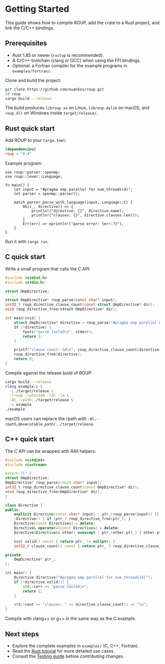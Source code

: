 # Getting Started

This guide shows how to compile ROUP, add the crate to a Rust project, and link
the C/C++ bindings.

## Prerequisites

- Rust 1.85 or newer (`rustup` is recommended).
- A C/C++ toolchain (clang or GCC) when using the FFI bindings.
- Optional: a Fortran compiler for the example programs in `examples/fortran/`.

Clone and build the project:

```bash
git clone https://github.com/ouankou/roup.git
cd roup
cargo build --release
```

The build produces `libroup.so` on Linux, `libroup.dylib` on macOS, and
`roup.dll` on Windows inside `target/release/`.

## Rust quick start

Add ROUP to your `Cargo.toml`:

```toml
[dependencies]
roup = "0.4"
```

Example program:

```rust,ignore
use roup::parser::openmp;
use roup::lexer::Language;

fn main() {
    let input = "#pragma omp parallel for num_threads(4)";
    let parser = openmp::parser();

    match parser.parse_with_language(input, Language::C) {
        Ok((_, directive)) => {
            println!("directive: {}", directive.name);
            println!("clauses: {}", directive.clauses.len());
        }
        Err(err) => eprintln!("parse error: {err:?}"),
    }
}
```

Run it with `cargo run`.

## C quick start

Write a small program that calls the C API:

```c
#include <stdint.h>
#include <stdio.h>

struct OmpDirective;

struct OmpDirective* roup_parse(const char* input);
int32_t roup_directive_clause_count(const struct OmpDirective* dir);
void roup_directive_free(struct OmpDirective* dir);

int main(void) {
    struct OmpDirective* directive = roup_parse("#pragma omp parallel num_threads(4)");
    if (!directive) {
        fputs("parse failed\n", stderr);
        return 1;
    }

    printf("clause count: %d\n", roup_directive_clause_count(directive));
    roup_directive_free(directive);
    return 0;
}
```

Compile against the release build of ROUP:

```bash
cargo build --release
clang example.c \
  -L./target/release \
  -lroup -lpthread -ldl -lm \
  -Wl,-rpath,./target/release \
  -o example
./example
```

macOS users can replace the rpath with
`-Wl,-rpath,@executable_path/../target/release`.

## C++ quick start

The C API can be wrapped with RAII helpers:

```cpp
#include <cstdint>
#include <iostream>

extern "C" {
struct OmpDirective;
OmpDirective* roup_parse(const char* input);
int32_t roup_directive_clause_count(const OmpDirective* dir);
void roup_directive_free(OmpDirective* dir);
}

class Directive {
public:
    explicit Directive(const char* input) : ptr_(roup_parse(input)) {}
    ~Directive() { if (ptr_) roup_directive_free(ptr_); }
    Directive(const Directive&) = delete;
    Directive& operator=(const Directive&) = delete;
    Directive(Directive&& other) noexcept : ptr_(other.ptr_) { other.ptr_ = nullptr; }

    bool valid() const { return ptr_ != nullptr; }
    int32_t clause_count() const { return ptr_ ? roup_directive_clause_count(ptr_) : 0; }

private:
    OmpDirective* ptr_;
};

int main() {
    Directive directive("#pragma omp parallel for num_threads(4)");
    if (!directive.valid()) {
        std::cerr << "parse failed\n";
        return 1;
    }

    std::cout << "clauses: " << directive.clause_count() << "\n";
}
```

Compile with clang++ or g++ in the same way as the C example.

## Next steps

- Explore the complete examples in `examples/` (C, C++, Fortran).
- Read the [Rust tutorial](./rust-tutorial.md) for more detailed use cases.
- Consult the [Testing guide](../../TESTING.md) before contributing changes.
